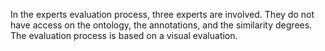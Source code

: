 
In the experts evaluation process, three experts are involved.
They do not have access on the ontology, the annotations, and the similarity degrees.
The evaluation process is based on a visual evaluation.
